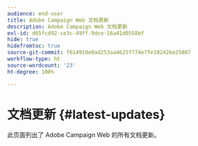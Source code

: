```yaml
---
audience: end-user
title: Adobe Campaign Web 文档更新
description: Adobe Campaign Web 文档更新
exl-id: d65fcd92-ce3c-49ff-9dce-16a41d0558bf
hide: true
hidefromtoc: true
source-git-commit: f614919e0ad253aa4625f774e7fe102426e25807
workflow-type: ht
source-wordcount: '23'
ht-degree: 100%

---
```


# 文档更新 {#latest-updates}

此页面列出了 Adobe Campaign Web 的所有文档更新。
